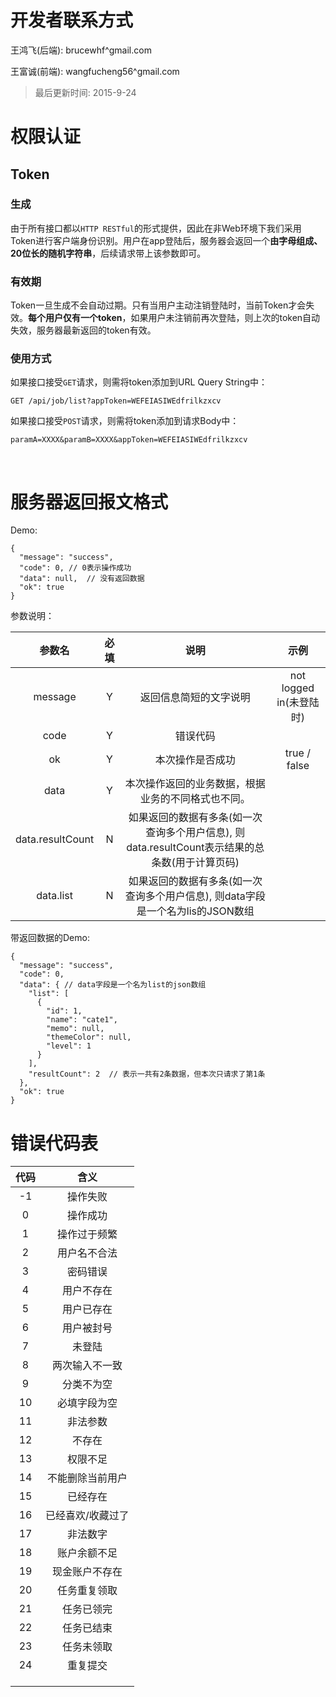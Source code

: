 # 开发者联系方式

王鸿飞(后端): brucewhf^gmail.com

王富诚(前端): wangfucheng56^gmail.com



> 最后更新时间: 2015-9-24



# 权限认证

## Token

### 生成

由于所有接口都以`HTTP RESTful`的形式提供，因此在非Web环境下我们采用Token进行客户端身份识别。用户在app登陆后，服务器会返回一个**由字母组成、20位长的随机字符串**，后续请求带上该参数即可。



### 有效期

Token一旦生成不会自动过期。只有当用户主动注销登陆时，当前Token才会失效。**每个用户仅有一个token**，如果用户未注销前再次登陆，则上次的token自动失效，服务器最新返回的token有效。



### 使用方式

如果接口接受`GET`请求，则需将token添加到URL Query String中：

``` 
GET /api/job/list?appToken=WEFEIASIWEdfrilkzxcv
```

如果接口接受`POST`请求，则需将token添加到请求Body中：

``` 
paramA=XXXX&paramB=XXXX&appToken=WEFEIASIWEdfrilkzxcv
```

​

# 服务器返回报文格式

Demo:

``` 
{
  "message": "success",
  "code": 0, // 0表示操作成功
  "data": null,  // 没有返回数据
  "ok": true
}
```

参数说明：

|       参数名        |  必填  |                    说明                    |         示例          | 
| :--------------: | :--: | :--------------------------------------: | :-----------------: | 
|     message      |  Y   |               返回信息简短的文字说明                | not logged in(未登陆时) | 
|       code       |  Y   |                   错误代码                   |                     | 
|        ok        |  Y   |                 本次操作是否成功                 |    true / false     | 
|       data       |  Y   |        本次操作返回的业务数据，根据业务的不同格式也不同。         |                     | 
| data.resultCount |  N   | 如果返回的数据有多条(如一次查询多个用户信息), 则data.resultCount表示结果的总条数(用于计算页码) |                     | 
|    data.list     |  N   | 如果返回的数据有多条(如一次查询多个用户信息), 则data字段是一个名为lis的JSON数组 |                     | 

带返回数据的Demo:

``` 
{
  "message": "success",
  "code": 0,
  "data": { // data字段是一个名为list的json数组
    "list": [
      {
        "id": 1,
        "name": "cate1",
        "memo": null,
        "themeColor": null,
        "level": 1
      }
    ],
    "resultCount": 2  // 表示一共有2条数据，但本次只请求了第1条
  },
  "ok": true
}
```



# 错误代码表

|  代码  |    含义     | 
| :--: | :-------: | 
|  -1  |   操作失败    | 
|  0   |   操作成功    | 
|  1   |  操作过于频繁   | 
|  2   |  用户名不合法   | 
|  3   |   密码错误    | 
|  4   |   用户不存在   | 
|  5   |   用户已存在   | 
|  6   |   用户被封号   | 
|  7   |    未登陆    | 
|  8   |  两次输入不一致  | 
|  9   |   分类不为空   | 
|  10  |  必填字段为空   | 
|  11  |   非法参数    | 
|  12  |    不存在    | 
|  13  |   权限不足    | 
|  14  | 不能删除当前用户  | 
|  15  |   已经存在    | 
|  16  | 已经喜欢/收藏过了 | 
|  17  |   非法数字    | 
|  18  |  账户余额不足   | 
|  19  |  现金账户不存在  | 
|  20  |  任务重复领取   | 
|  21  |   任务已领完   | 
|  22  |   任务已结束   | 
|  23  |   任务未领取   | 
|  24  |   重复提交    | 
|      |           | 
|      |           | 
|      |           | 
